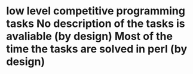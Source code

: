 low level competitive programming tasks
No description of the tasks is avaliable (by design)
Most of the time the tasks are solved in perl (by design)
====
